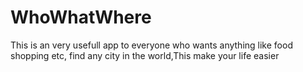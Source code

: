 # WhoWhatWhere
This is an very usefull app to everyone who wants anything like food shopping etc, find any city in the world,This make your life easier